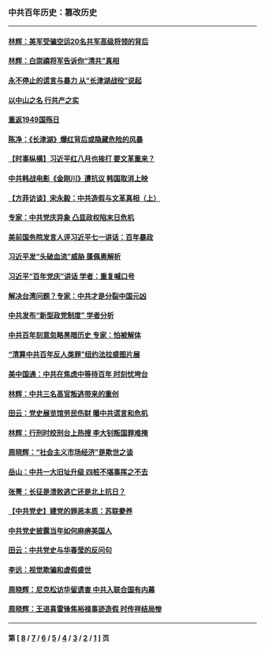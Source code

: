 ### 中共百年历史：篡改历史
---
#### [林辉：美军受骗空运20名共军高级将领的背后](../../pages/nf1176115/n14052185.md?08210430) 
#### [林辉：白崇禧将军告诉你“清共”真相](../../pages/nf1176115/n14044216.md?08210430) 
#### [永不停止的谎言与暴力 从“长津湖战役”说起](../../pages/nf1176115/n13494094.md?08210430) 
#### [以中山之名 行共产之实](../../pages/nf1176115/n13346437.md?08210430) 
#### [重返1949国殇日](../../pages/nf1176115/n13346372.md?08210430) 
#### [陈净：《长津湖》爆红背后或隐藏危险的风暴](../../pages/nf1176115/n13314364.md?08210430) 
#### [【时事纵横】习近平红八月也挨打 要文革重来？](../../pages/nf1176115/n13231393.md?08210430) 
#### [中共韩战电影《金刚川》遭抗议 韩国取消上映](../../pages/nf1176115/n13219114.md?08210430) 
#### [【方菲访谈】宋永毅：中共造假与文革真相（上）](../../pages/nf1176115/n13200760.md?08210430) 
#### [专家：中共党庆异象 凸显政权陷末日危机](../../pages/nf1176115/n13067084.md?08210430) 
#### [美前国务院发言人评习近平七一讲话：百年暴政](../../pages/nf1176115/n13066986.md?08210430) 
#### [习近平发“头破血流”威胁 蓬佩奥解析](../../pages/nf1176115/n13063604.md?08210430) 
#### [习近平“百年党庆”讲话 学者：重复喊口号](../../pages/nf1176115/n13061411.md?08210430) 
#### [解决台湾问题？专家：中共才是分裂中国元凶](../../pages/nf1176115/n13060811.md?08210430) 
#### [中共发布“新型政党制度” 学者分析](../../pages/nf1176115/n13056354.md?08210430) 
#### [中共百年刻意忽略黑暗历史 专家：怕被解体](../../pages/nf1176115/n13056056.md?08210430) 
#### [“清算中共百年反人类罪”纽约法拉盛图片展](../../pages/nf1176115/n13052220.md?08210430) 
#### [美中国通：中共在焦虑中等待百年 时刻忧垮台](../../pages/nf1176115/n13048820.md?08210430) 
#### [林辉：中共三名高官叛逃带来的重创](../../pages/nf1176115/n13035206.md?08210430) 
#### [田云：党史展览馆劳民伤财 曝中共谎言和危机](../../pages/nf1176115/n13033900.md?08210430) 
#### [林辉：行刑时绞刑台上热搜 李大钊叛国罪难掩](../../pages/nf1176115/n13031965.md?08210430) 
#### [周晓辉：“社会主义市场经济”是欺世之谈](../../pages/nf1176115/n13024090.md?08210430) 
#### [岳山：中共一大旧址升级 四桩不堪事挥之不去](../../pages/nf1176115/n13021697.md?08210430) 
#### [张菁：长征是溃败逃亡还是北上抗日？](../../pages/nf1176115/n13020585.md?08210430) 
#### [【中共党史】建党的罪恶本质：苏联豢养](../../pages/nf1176115/n13011888.md?08210430) 
#### [中共党史披露当年如何麻痹美国人](../../pages/nf1176115/n12966400.md?08210430) 
#### [田云：中共党史与华春莹的反问句](../../pages/nf1176115/n12765178.md?08210430) 
#### [李远：视觉欺骗和虚假盛世](../../pages/nf1176115/n12993376.md?08210430) 
#### [周晓辉：尼克松访华留遗害 中共入联合国有内幕](../../pages/nf1176115/n12991422.md?08210430) 
#### [周晓辉：王进喜雷锋焦裕禄事迹造假 时传祥结局惨](../../pages/nf1176115/n12985497.md?08210430) 

---
#### 第 [ [8](./8.md?08210430) / [7](./7.md?08210430) / [6](./6.md?08210430) / [5](./5.md?08210430) / [4](./4.md?08210430) / [3](./3.md?08210430) / [2](./2.md?08210430) / [1](./1.md?08210430) ] 页
